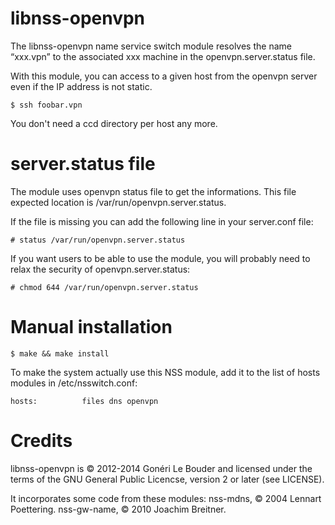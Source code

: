 libnss-openvpn
==============

The libnss-openvpn name service switch module resolves the name
“xxx.vpn” to the associated xxx machine in the openvpn.server.status
file.


With this module, you can access to a given host from the openvpn server
even if the IP address is not static.

    $ ssh foobar.vpn

You don't need a ccd directory per host any more.

server.status file
==================

The module uses openvpn status file to get the informations. This file
expected location is /var/run/openvpn.server.status.

If the file is missing you can add the following line in your
server.conf file:

    # status /var/run/openvpn.server.status

If you want users to be able to use the module, you will probably
need to relax the security of openvpn.server.status:

    # chmod 644 /var/run/openvpn.server.status

Manual installation
===================

    $ make && make install

To make the system actually use this NSS module, add it to the list of
hosts modules in /etc/nsswitch.conf:

    hosts:          files dns openvpn

Credits
=======

libnss-openvpn is © 2012-2014 Gonéri Le Bouder and licensed under the terms of
the GNU General Public Licencse, version 2 or later (see LICENSE).

It incorporates some code from these modules:
   nss-mdns, © 2004 Lennart Poettering.
   nss-gw-name, © 2010 Joachim Breitner.
